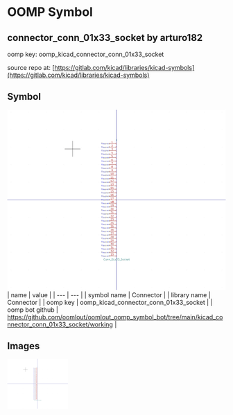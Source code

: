 # OOMP Symbol  
## connector_conn_01x33_socket  by arturo182  
  
oomp key: oomp_kicad_connector_conn_01x33_socket  
  
source repo at: [https://gitlab.com/kicad/libraries/kicad-symbols](https://gitlab.com/kicad/libraries/kicad-symbols)  
## Symbol  
  
[![working.png](working_600.png)](working.png)  
| name | value | 
| --- | --- | 
| symbol name | Connector | 
| library name | Connector | 
| oomp key | oomp_kicad_connector_conn_01x33_socket | 
| oomp bot github | https://github.com/oomlout/oomlout_oomp_symbol_bot/tree/main/kicad_connector_conn_01x33_socket/working | 
## Images  
  
[![working.png](working_140.png)](working.png)  
